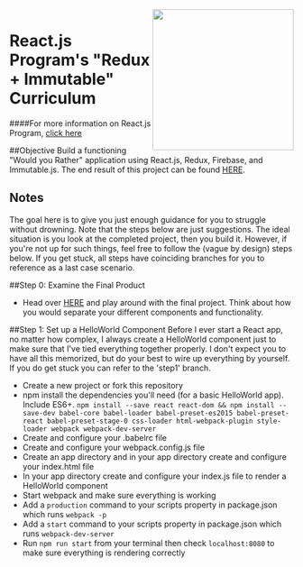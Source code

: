 <img src="http://www.reactjsprogram.com/images/reactjsprogram-500.png" width="250" align="right">

React.js Program's "Redux + Immutable" Curriculum
========

####For more information on React.js Program, [click here](http://reactjsprogram.com)

##Objective
Build a functioning "Would you Rather" application using React.js, Redux, Firebase, and Immutable.js. The end result of this project can be found [HERE](http://www.reactjsprogram.com/Redux-Immutable-Project).

## Notes
The goal here is to give you just enough guidance for you to struggle without drowning. Note that the steps below are just suggestions. The ideal situation is you look at the completed project, then you build it. However, if you're not up for such things, feel free to follow the (vague by design) steps below. If you get stuck, all steps have coinciding branches for you to reference as a last case scenario.

##Step 0: Examine the Final Product
 * Head over [HERE](http://www.reactjsprogram.com/Redux-Immutable-Project) and play around with the final project. Think about how you would separate your different components and functionality.

##Step 1: Set up a HelloWorld Component
Before I ever start a React app, no matter how complex, I always create a HelloWorld component just to make sure that I've tied everything together properly. I don't expect you to have all this memorized, but do your best to wire up everything by yourself. If you do get stuck you can refer to the 'step1' branch.

 * Create a new project or fork this repository
 * npm install the dependencies you'll need (for a basic HelloWorld app). Include ES6+.
  ```npm install --save react react-dom && npm install --save-dev babel-core babel-loader babel-preset-es2015 babel-preset-react babel-preset-stage-0 css-loader html-webpack-plugin style-loader webpack webpack-dev-server```
 * Create and configure your .babelrc file
 * Create and configure your webpack.config.js file
 * Create an app directory and in your app directory create and configure your index.html file
 * In your app directory create and configure your index.js file to render a HelloWorld component
 * Start webpack and make sure everything is working
 * Add a `production` command to your scripts property in package.json which runs `webpack -p`
 * Add a `start` command to your scripts property in package.json which runs `webpack-dev-server`
 * Run `npm run start` from your terminal then check `localhost:8080` to make sure everything is rendering correctly
